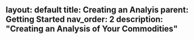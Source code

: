 layout: default
title: Creating an Analyis
parent: Getting Started
nav_order: 2
description: "Creating an Analysis of Your Commodities"
---